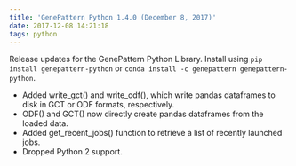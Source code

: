 ```yaml
---
title: 'GenePattern Python 1.4.0 (December 8, 2017)'
date: 2017-12-08 14:21:18
tags: python
---
```


Release updates for the GenePattern Python Library. Install using ``pip install genepattern-python`` or ``conda install -c genepattern genepattern-python``.

- Added write_gct() and write_odf(), which write pandas dataframes to disk in GCT or ODF formats, respectively.
- ODF() and GCT() now directly create pandas dataframes from the loaded data.
- Added get_recent_jobs() function to retrieve a list of recently launched jobs.
- Dropped Python 2 support.